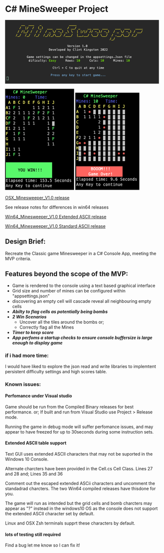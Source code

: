 # C# MineSweeper Project
![Title](https://github.com/Clint-WooliesX/MineSweeper/raw/master/images/MineSweeper.png "Credits")

![Title](https://github.com/Clint-WooliesX/MineSweeper/raw/master/images/Win.png "Win")
![Title](https://github.com/Clint-WooliesX/MineSweeper/raw/master/images/Lose.png "Lose")

[OSX_Minesweeper_V1.0 release](https://github.com/Clint-WooliesX/MineSweeper/releases/tag/OSX)

See release notes for differences in win64 releases

[Win64_Minesweeper_V1.0 Extended ASCII release](https://github.com/Clint-WooliesX/MineSweeper/releases/tag/Win64extascii)

[Win64_Minesweeper_V1.0 Standard ASCII release](https://github.com/Clint-WooliesX/MineSweeper/releases/tag/Win64)

## Design Brief:
Recreate the Classic game Minesweeper in a C# Console App, meeting the MVP criteria.

## Features beyond the scope of the MVP:
* Game is rendered to the console using a text based graphical interface
* Grid size  and number of mines can be configured within "appsettings.json"
* discovering  an empty cell will cascade reveal all neighbouring empty cells
* ***Abilty to flag cells as potentially being bombs***
* ***2 Win Scenarios***
  * Uncover all the tiles around the bombs or;
  * Correctly flag all the Mines
* ***Timer to keep score***
* ***App perfoms a startup checks to ensure console buffersize is large enough to display game***

### if i had more time:
I would have liked to explore the json read and write libraries to implemtent persistent difficulty settings and high scores table.

### Known issues:
#### Perfomance under Visual studio
Game should be run from the Compiled Binary releases for best performance.
or;
If built and run from Visual Studio use Project > Release mode.

Running the game in debug mode will suffer perfomance issues, and may appear to have freezed for up to 30seconds during some instruction sets.

#### Extended ASCII table support
Text GUI uses extended ASCII characters that may not be suported in the Windows 10 Console.

Alternate charcters have been provided in the Cell.cs Cell Class.
Lines 27 and 28
and;
Lines 35 and 36

Comment out the escaped extended ASCii characters and uncomment the standadrad charcters. The two Win64 compiled releases have thisdone for you.

The game will run as intended but the grid cells and bomb charcters may appear as "?" instead in the windows10 OS as the console does not support the extended ASCII character set by default.

Linux and OSX Zsh terminals supprt these characters by default.

#### lots of testing still required
Find a bug let me know so I can fix it!




